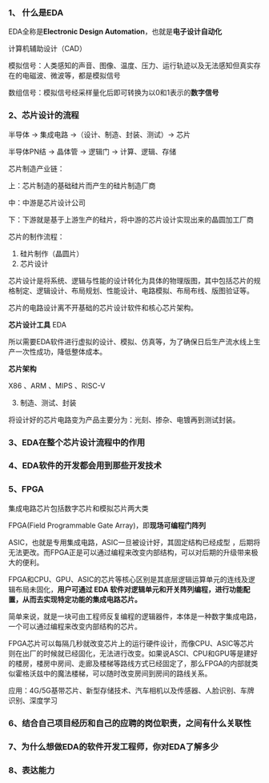 ### 1、 什么是EDA

EDA全称是**Electronic Design Automation**，也就是**电子设计自动化**

计算机辅助设计（CAD）

模拟信号：人类感知的声音、图像、温度、压力、运行轨迹以及无法感知但真实存在的电磁波、微波等，都是模拟信号

数组信号：模拟信号经采样量化后即可转换为以0和1表示的**数字信号**

### 2、芯片设计的流程

半导体 -> 集成电路 ->（设计、制造、封装、测试）-> 芯片

半导体PN结 -> 晶体管 -> 逻辑门 -> 计算、逻辑、存储

芯片制造产业链：

上：芯片制造的基础硅片而产生的硅片制造厂商

中：中游是芯片设计公司

下：下游就是基于上游生产的硅片，将中游的芯片设计实现出来的晶圆加工厂商

芯片的制作流程：

1. 硅片制作（晶圆片） 
2. 芯片设计

芯片设计是将系统、逻辑与性能的设计转化为具体的物理版图，其中包括芯片的规格制定、逻辑设计、布局规划、性能设计、电路模拟、布局布线、版图验证等。

芯片的电路设计离不开基础的芯片设计软件和核心芯片架构。

**芯片设计工具** EDA

所以需要EDA软件进行虚拟的设计、模拟、仿真等，为了确保日后生产流水线上生产一次性成功，降低整体成本。

**芯片架构** 

X86 、ARM 、MIPS 、RISC-V

3. 制造、测试、封装

将设计好的芯片电路变为产品主要分为：光刻、掺杂、电镀再到测试封装。

### 3、EDA在整个芯片设计流程中的作用

### 4、EDA软件的开发都会用到那些开发技术

### 5、FPGA

集成电路芯片包括数字芯片和模拟芯片两大类

FPGA(Field Programmable Gate Array)，即**现场可编程门阵列**

ASIC，也就是专用集成电路，ASIC一旦被设计好，其固定结构已经成型 ，后期将无法更改。而FPGA正是可以通过编程来改变内部结构，可以对后期的升级带来极大的便利。

FPGA和CPU、GPU、ASIC的芯片等核心区别是其底层逻辑运算单元的连线及逻辑布局未固化，**用户可通过 EDA 软件对逻辑单元和开关阵列编程，进行功能配置，从而去实现特定功能的集成电路芯片。**

简单来说，就是一块可由工程师反复编程的逻辑器件，本体是一种数字集成电路，一个可以通过编程来改变内部结构的芯片。

FPGA芯片可以每隔几秒就改变芯片上的运行硬件设计，而像CPU、ASIC等芯片则在出厂的时候就已经固化，无法进行改变。如果说ASCI、CPU和GPU等是建好的楼房，楼房中房间、走廊及楼梯等路线方式已经固定了，那么FPGA的内部就类似霍格沃兹中的魔法楼梯，可以随时改变房间到房间的路线关系。

应用：4G/5G基带芯片、新型存储技术、汽车相机以及传感器、人脸识别、车牌识别、深度学习

### 6、结合自己项目经历和自己的应聘的岗位职责，之间有什么关联性

### 7、为什么想做EDA的软件开发工程师，你对EDA了解多少

### 8、表达能力





